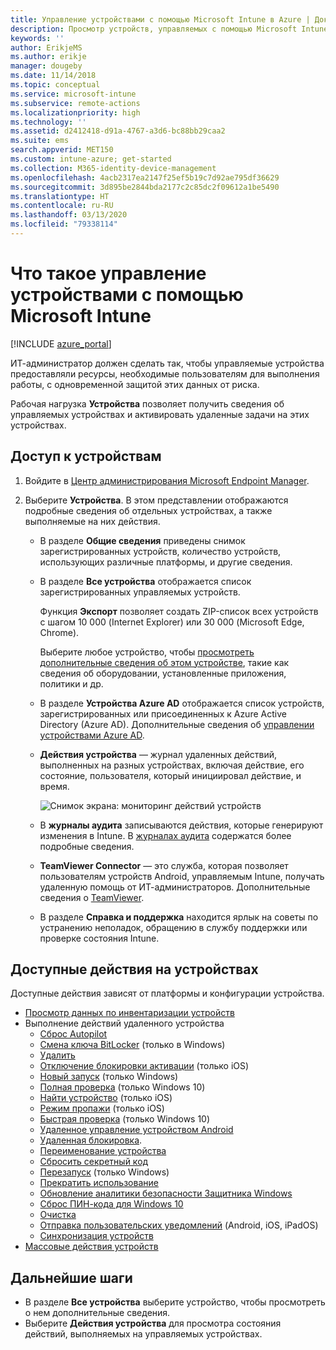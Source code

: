 ```yaml
---
title: Управление устройствами с помощью Microsoft Intune в Azure | Документы Майкрософт
description: Просмотр устройств, управляемых с помощью Microsoft Intune, включая экспорт списка устройств в CSV-формат, просмотр устройств, присоединенных к Azure Active Directory, просмотр журнала изменений выполняемых действий на устройстве, использование TeamViewer Connector для удаленного устранения неполадок на устройствах Android ИТ-администраторами и просмотр всех действий, которые можно выполнять на устройствах.
keywords: ''
author: ErikjeMS
ms.author: erikje
manager: dougeby
ms.date: 11/14/2018
ms.topic: conceptual
ms.service: microsoft-intune
ms.subservice: remote-actions
ms.localizationpriority: high
ms.technology: ''
ms.assetid: d2412418-d91a-4767-a3d6-bc88bb29caa2
ms.suite: ems
search.appverid: MET150
ms.custom: intune-azure; get-started
ms.collection: M365-identity-device-management
ms.openlocfilehash: 4acb2317ea2147f25ef5b19c7d92ae795df36629
ms.sourcegitcommit: 3d895be2844bda2177c2c85dc2f09612a1be5490
ms.translationtype: HT
ms.contentlocale: ru-RU
ms.lasthandoff: 03/13/2020
ms.locfileid: "79338114"
---
```

# <a name="what-is-microsoft-intune-device-management"></a>Что такое управление устройствами с помощью Microsoft Intune

[!INCLUDE [azure_portal](../includes/azure_portal.md)]

ИТ-администратор должен сделать так, чтобы управляемые устройства предоставляли ресурсы, необходимые пользователям для выполнения работы, с одновременной защитой этих данных от риска.

Рабочая нагрузка **Устройства** позволяет получить сведения об управляемых устройствах и активировать удаленные задачи на этих устройствах.

## <a name="get-to-your-devices"></a>Доступ к устройствам

1. Войдите в [Центр администрирования Microsoft Endpoint Manager](https://go.microsoft.com/fwlink/?linkid=2109431).
3. Выберите **Устройства**. В этом представлении отображаются подробные сведения об отдельных устройствах, а также выполняемые на них действия.

   - В разделе **Общие сведения** приведены снимок зарегистрированных устройств, количество устройств, использующих различные платформы, и другие сведения.
   - В разделе **Все устройства** отображается список зарегистрированных управляемых устройств.

     Функция **Экспорт** позволяет создать ZIP-список всех устройств с шагом 10 000 (Internet Explorer) или 30 000 (Microsoft Edge, Chrome).

     Выберите любое устройство, чтобы [просмотреть дополнительные сведения об этом устройстве](device-inventory.md), такие как сведения об оборудовании, установленные приложения, политики и др.

   - В разделе **Устройства Azure AD** отображается список устройств, зарегистрированных или присоединенных к Azure Active Directory (Azure AD). Дополнительные сведения об [управлении устройствами Azure AD](https://docs.microsoft.com/azure/active-directory/device-management-introduction).
   - **Действия устройства** — журнал удаленных действий, выполненных на разных устройствах, включая действие, его состояние, пользователя, который инициировал действие, и время.

     ![Снимок экрана: мониторинг действий устройств](./media/device-management/monitor-device-actions.png)

   - В **журналы аудита** записываются действия, которые генерируют изменения в Intune. В [журналах аудита](../fundamentals/monitor-audit-logs.md) содержатся более подробные сведения.
   - **TeamViewer Connector** — это служба, которая позволяет пользователям устройств Android, управляемым Intune, получать удаленную помощь от ИТ-администраторов. Дополнительные сведения о [TeamViewer](teamviewer-support.md).
   - В разделе **Справка и поддержка** находится ярлык на советы по устранению неполадок, обращению в службу поддержки или проверке состояния Intune.

## <a name="available-device-actions"></a>Доступные действия на устройствах
Доступные действия зависят от платформы и конфигурации устройства.

- [Просмотр данных по инвентаризации устройств](device-inventory.md)
- Выполнение действий удаленного устройства
  - [Сброс Autopilot](https://docs.microsoft.com/windows/deployment/windows-autopilot/windows-autopilot-reset#reset-devices-with-remote-windows-autopilot-reset)
  - [Смена ключа BitLocker](../protect/encrypt-devices.md#rotate-bitlocker-recovery-keys) (только в Windows)
  - [Удалить](devices-wipe.md#delete-devices-from-the-intune-portal)
  - [Отключение блокировки активации](device-activation-lock-disable.md) (только iOS)
  - [Новый запуск](device-fresh-start.md) (только Windows)
  - [Полная проверка](../configuration/device-restrictions-windows-10.md#microsoft-defender-antivirus) (только Windows 10)
  - [Найти устройство](device-locate.md) (только iOS)
  - [Режим пропажи](device-lost-mode.md) (только iOS)
  - [Быстрая проверка](../configuration/device-restrictions-windows-10.md#microsoft-defender-antivirus) (только Windows 10)
  - [Удаленное управление устройством Android](teamviewer-support.md)
  - [Удаленная блокировка](device-remote-lock.md).
  - [Переименование устройства](device-rename.md)
  - [Сбросить секретный код](device-passcode-reset.md)
  - [Перезапуск](device-restart.md) (только Windows)
  - [Прекратить использование](devices-wipe.md#retire)
  - [Обновление аналитики безопасности Защитника Windows](https://docs.microsoft.com/windows/security/threat-protection/windows-defender-antivirus/manage-protection-updates-windows-defender-antivirus)
  - [Сброс ПИН-кода для Windows 10](device-windows-pin-reset.md)
  - [Очистка](devices-wipe.md#wipe)
  - [Отправка пользовательских уведомлений](custom-notifications.md#send-a-custom-notification-to-a-single-device) (Android, iOS, iPadOS)
  - [Синхронизация устройств](device-sync.md)
- [Массовые действия устройств](bulk-device-actions.md)

## <a name="next-steps"></a>Дальнейшие шаги

- В разделе **Все устройства** выберите устройство, чтобы просмотреть о нем дополнительные сведения.
- Выберите **Действия устройства** для просмотра состояния действий, выполняемых на управляемых устройствах.
